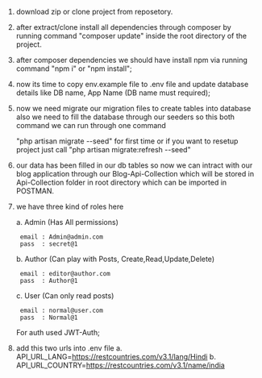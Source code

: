 1. download zip or clone project from reposetory.

2. after extract/clone install all dependencies through composer by running command "composer update" inside the root directory of the project.

3. after composer dependencies we should have install npm  via running command "npm i" or "npm install";

4. now its time to copy env.example file to .env file and update database details like DB name, App Name (DB name must required);

5. now we need migrate our migration files to create tables into database also we need to fill the database through our seeders so this both command we can run through one command 

   "php artisan migrate --seed" for first time or if you want to resetup project just call "php artisan migrate:refresh --seed"
 
6. our data has been filled in our db tables so now we can intract with our blog application through our Blog-Api-Collection which will be stored in Api-Collection folder in root directory which can be imported in POSTMAN.

7. we have three kind of roles here 
	
	a. Admin (Has All permissions)
	
		email : Admin@admin.com
		pass  : secret@1
	
	b. Author (Can play with Posts, Create,Read,Update,Delete)
		
		email : editor@author.com
		pass  : Author@1
	
	c. User (Can only read posts)
		
		email : normal@user.com
		pass  : Normal@1
		
	For auth used JWT-Auth;
8. add this two urls into .env file
    a. API_URL_LANG=https://restcountries.com/v3.1/lang/Hindi
    b. API_URL_COUNTRY=https://restcountries.com/v3.1/name/india 
